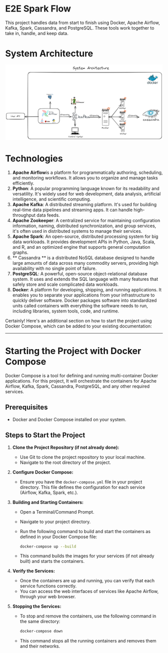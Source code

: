 # E2E Spark Flow
This project handles data from start to finish using Docker, Apache Airflow, Kafka, Spark, Cassandra, and PostgreSQL. 
These tools work together to take in, handle, and keep data.

# System Architecture
![System Architecture](./SparkFlowArchitecture.png)


# Technologies
1. **Apache Airflow**is a platform for programmatically authoring, scheduling, and monitoring workflows. It allows you to organize and manage tasks efficiently.
2. **Python**: A popular programming language known for its readability and versatility. It's widely used for web development, data analysis, artificial intelligence, and scientific computing.
3. **Apache Kafka**: A distributed streaming platform. It's used for building real-time data pipelines and streaming apps. It can handle high-throughput data feeds.
4. **Apache Zookeeper**: A centralized service for maintaining configuration information, naming, distributed synchronization, and group services, it's often used in distributed systems to manage their services.
5. **Apache Spark**: An open-source, distributed processing system for big data workloads. It provides development APIs in Python, Java, Scala, and R, and an optimized engine that supports general computation graphs.
6. ** Cassandra ** is a distributed NoSQL database designed to handle large amounts of data across many commodity servers, providing high availability with no single point of failure.
7. **PostgreSQL**: A powerful, open-source object-relational database system. It uses and extends the SQL language with many features that safely store and scale complicated data workloads.
8. **Docker**: A platform for developing, shipping, and running applications. It enables you to separate your applications from your infrastructure to quickly deliver software. Docker packages software into standardized units called containers with everything the software needs to run, including libraries, system tools, code, and runtime.

Certainly! Here's an additional section on how to start the project using Docker Compose, which can be added to your existing documentation:

---

# Starting the Project with Docker Compose

Docker Compose is a tool for defining and running multi-container Docker applications. For this project, It will orchestrate the containers for Apache Airflow, Kafka, Spark, Cassandra, PostgreSQL, and any other required services.

## Prerequisites

- Docker and Docker Compose installed on your system.

## Steps to Start the Project

1. **Clone the Project Repository (if not already done):**
   - Use Git to clone the project repository to your local machine.
   - Navigate to the root directory of the project.

2. **Configure Docker Compose:**
   - Ensure you have the `docker-compose.yml` file in your project directory. This file defines the configuration for each service (Airflow, Kafka, Spark, etc.).

3. **Building and Starting Containers:**
   - Open a Terminal/Command Prompt.
   - Navigate to your project directory.
   - Run the following command to build and start the containers as defined in your Docker Compose file:

     ```bash
     docker-compose up --build
     ```

   - This command builds the images for your services (if not already built) and starts the containers.

4. **Verify the Services:**
   - Once the containers are up and running, you can verify that each service functions correctly.
   - You can access the web interfaces of services like Apache Airflow, through your web browser.

5. **Stopping the Services:**
   - To stop and remove the containers, use the following command in the same directory:

     ```bash
     docker-compose down
     ```

   - This command stops all the running containers and removes them and their networks.
